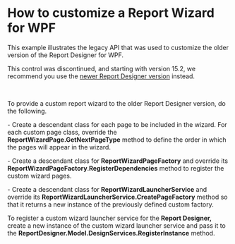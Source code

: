 # How to customize a Report Wizard for WPF


<p>This example illustrates the legacy API that was used to customize the older version of the Report Designer for WPF.</p>
<p>This control was discontinued, and starting with version 15.2, we recommend you use the <a href="https://documentation.devexpress.com/#XtraReports/CustomDocument114104">newer Report Designer version</a> instead.</p>
<p> </p>
<p>To provide a custom report wizard to the older Report Designer version, do the following.</p>
<p>- Create a descendant class for each page to be included in the wizard. For each custom page class, override the <strong>ReportWizardPage.GetNextPageType</strong> method to define the order in which the pages will appear in the wizard.</p>
<p>- Create a descendant class for <strong>ReportWizardPageFactory<ReportModel></strong> and override its <strong>ReportWizardPageFactory</strong>.<strong>RegisterDependencies</strong> method to register the custom wizard pages.</p>
<p>- Create a descendant class for <strong>ReportWizardLauncherService<ReportModel></strong> and override its <strong>ReportWizardLauncherService.CreatePageFactory</strong> method so that it returns a new instance of the previously defined custom factory.</p>
<p>To register a custom wizard launcher service for the <strong>Report Designer,</strong> create a new instance of the custom wizard launcher service and pass it to the <strong>ReportDesigner.Model.DesignServices.RegisterInstance<IReportWizardLauncherService></strong> method.</p>

<br/>


